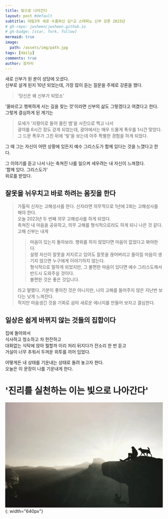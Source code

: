 ```yaml
---
title: 빛으로 나아간다
layout: post #default
subtitle: 대림3주 새로 수품하신 김*교 스테파노 신부 강론 2023년
# gh-repo: jwsheen/jwsheen.github.io
# gh-badge: [star, fork, follow]
mermaid: true
image:
  path: /assets/img/path.jpg
tags: [daily]
comments: true
author: 잠자리
---
```


새로 신부가 된 분이 성당에 오셨다.  
신부로 살게 된지 10년 되었는데, 가장 많이 듣는 질문을 주제로 강론을 했다.   
  
> '당신은 왜 신부가 되었소'  
  
'올바르고 행복하게 사는 길을 찾는 것'이라면 신부의 삶도 그렇겠다고 여겼다고 한다.  
그렇게 결심하게 된 계기는   
> 모세가 '지팡이로 들어 올린 뱀'을 사진으로 찍고 나서  
> 광야를 6시간 정도 걷게 되었는데, 광야에서는 매우 드물게 폭우를 1시간 맞았다.
> 그 드문 폭우가 그친 뒤에 '빛'을 보는데 아주 특별한 경험을 하게 되었다.    

그 때 그는 자신이 어떤 상황에 있든지 예수 그리스도가 함께 있다는 것을 느꼈다고 한다.  

그 이야기를 듣고 나서 나는 축쳐진 나를 일으켜 세우려는 내 자신이 느껴졌다.  
'함께 있다. 그리스도가'  
위로를 받았다.  

## 잘못을 뉘우치고 바로 하려는 몸짓을 한다
> 가톨릭 신자는 고해성사를 한다. 신자라면 의무적으로 1년에 2회는 고해성사를 해야 한다.  
> 오늘 2023년 두 번째 의무 고해성사를 하게 되었다.   
> 축쳐진 내 마음을 공유하고, 의무 고해를 형식적으로라도 하게 되니 나은 것 같다.  
> 고해 신부는 내게   
> > 마음이 있는지 돌아보라. 행위를 하지 않았다면 마음이 없었다고 봐야한다. \
> > 설령 자신이 잘못을 저지르고 있어도 잘못을 끊어버리고 돌이킬 마음이 생기지 않으면 누구에게 이야기하지 않는다.\
> > 형식적으로 말하게 되었지만, 그 불편한 마음이 있다면 예수 그리스도께서 반드시 도와주실 것이다.\
> > 불편한 것은 좋은 것입니다.
>
> 라고 말했다.
> 기분이 좋아진 것은 아니지만, 나의 고해를 들어주지 않은 지난번 보다는 낫게 느껴진다.\
> 작지만 마음생긴 것을 기회로 삼아 새로운 에너지를 만들어 보자고 결심한다.

## 일상은 쉽게 바뀌지 않는 것들의 집합이다
집에 돌아와서  
식사하고 청소하고 차 한잔하고  
대화없는 식탁에 앉아 뭘할까 이리 저리 뒤지다가 잔소리 한 번 듣고  
거실이 너무 추워서 두꺼운 외투를 끼어 입었다.  

어떻게든 내 상태를 기운내는 상태로 돌려 놓고자 한다.  
오늘은 이 문장이 나를 기운내게 한다.  

# '진리를 실천하는 이는 빛으로 나아간다'
![](/assets/img/오르막길.png){: width="640px"}
